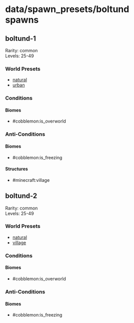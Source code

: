 # data/spawn_presets/boltund spawns  
  
## boltund-1  
Rarity: common  
Levels: 25-49  
  
### World Presets  
* [natural](/data/world_presets/natural.md)  
* [urban](/data/world_presets/urban.md)  
  
### Conditions  
  
#### Biomes  
  * #cobblemon:is_overworld
  
  
### Anti-Conditions  
  
#### Biomes  
  * #cobblemon:is_freezing
  
  
#### Structures  
  * #minecraft:village
  
  
## boltund-2  
Rarity: common  
Levels: 25-49  
  
### World Presets  
* [natural](/data/world_presets/natural.md)  
* [village](/data/world_presets/village.md)  
  
### Conditions  
  
#### Biomes  
  * #cobblemon:is_overworld
  
  
### Anti-Conditions  
  
#### Biomes  
  * #cobblemon:is_freezing
  
